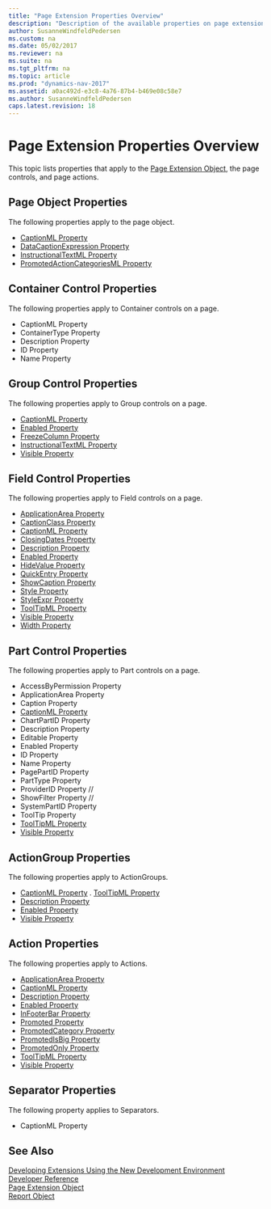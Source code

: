 ```yaml
---
title: "Page Extension Properties Overview"
description: "Description of the available properties on page extensions."
author: SusanneWindfeldPedersen
ms.custom: na
ms.date: 05/02/2017
ms.reviewer: na
ms.suite: na
ms.tgt_pltfrm: na
ms.topic: article
ms.prod: "dynamics-nav-2017"
ms.assetid: a0ac492d-e3c8-4a76-87b4-b469e08c58e7
ms.author: SusanneWindfeldPedersen
caps.latest.revision: 18
---
```


# Page Extension Properties Overview

This topic lists properties that apply to the [Page Extension Object](devenv-page-ext-object.md), the page controls, and page actions.

## Page Object Properties
The following properties apply to the page object.

- [CaptionML Property](devenv-captionml-property.md)
- [DataCaptionExpression Property](devenv-datacaptionexpr-property.md)
- [InstructionalTextML Property](devenv-instructionaltextml-property.md)
- [PromotedActionCategoriesML Property](devenv-promotedactioncategoriesml-property.md)

## Container Control Properties
The following properties apply to Container controls on a page.

- CaptionML Property
- ContainerType Property
- Description Property
- ID Property
- Name Property

## Group Control Properties
The following properties apply to Group controls on a page.

- [CaptionML Property](devenv-captionml-property.md)
- [Enabled Property](devenv-enabled-property.md)
- [FreezeColumn Property](devenv-freezecolumnid-property.md)
- [InstructionalTextML Property](devenv-instructionaltextml-property.md)
- [Visible Property](devenv-visible-property.md)

## Field Control Properties
The following properties apply to Field controls on a page.

- [ApplicationArea Property](devenv-applicationarea-property.md)
- [CaptionClass Property]()
- [CaptionML Property](devenv-captionml-property.md)
- [ClosingDates Property]()
- [Description Property]()
- [Enabled Property](devenv-enabled-property.md)
- [HideValue Property]()
- [QuickEntry Property]()
- [ShowCaption Property]()
- [Style Property]()
- [StyleExpr Property]()
- [ToolTipML Property]()
- [Visible Property](devenv-visible-property.md)
- [Width Property]()

## Part Control Properties
The following properties apply to Part controls on a page.

- AccessByPermission Property
- ApplicationArea Property
- Caption Property
- [CaptionML Property](devenv-captionml-property.md)
- ChartPartID Property
- Description Property
- Editable Property
- Enabled Property
- ID Property
- Name Property
- PagePartID Property
- PartType Property
- ProviderID Property //
- ShowFilter Property //
- SystemPartID Property 
- ToolTip Property 
- [ToolTipML Property]()
- [Visible Property](devenv-visible-property.md)

## ActionGroup Properties
The following properties apply to ActionGroups.

- [CaptionML Property](devenv-captionml-property.md)
. [ToolTipML Property]()
- [Description Property]()
- [Enabled Property](devenv-enabled-property.md)
- [Visible Property](devenv-visible-property.md)

## Action Properties
The following properties apply to Actions.

- [ApplicationArea Property]()
- [CaptionML Property](devenv-captionml-property.md)
- [Description Property]()
- [Enabled Property](devenv-enabled-property.md)
- [InFooterBar Property]()
- [Promoted Property]()
- [PromotedCategory Property]()
- [PromotedIsBig Property]()
- [PromotedOnly Property]()
- [ToolTipML Property]()
- [Visible Property](devenv-visible-property.md)

## Separator Properties
The following property applies to Separators.

- CaptionML Property

## See Also
[Developing Extensions Using the New Development Environment](newdev-dev-overview.md)  
[Developer Reference](newdev-reference-overview.md)  
[Page Extension Object](newdev-page-ext-object.md)  
[Report Object](newdev-report-object.md)  